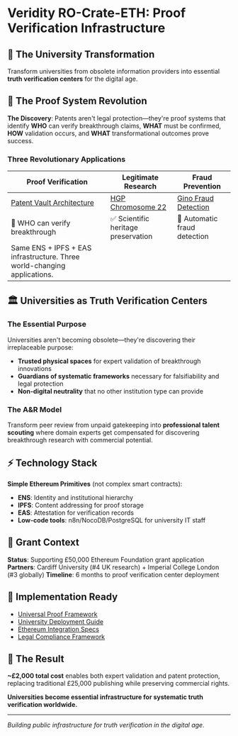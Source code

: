 # Veridity RO-Crate-ETH: Proof Verification Infrastructure

## 🎯 The University Transformation
Transform universities from obsolete information providers into essential **truth verification centers** for the digital age.

## 🔬 The Proof System Revolution

**The Discovery**: Patents aren't legal protection—they're proof systems that identify **WHO** can verify breakthrough claims, **WHAT** must be confirmed, **HOW** validation occurs, and **WHAT** transformational outcomes prove success.

### Three Revolutionary Applications

| **Proof Verification** | **Legitimate Research** | **Fraud Prevention** |
|------------------------|------------------------|-------------------|
| [Patent Vault Architecture](docs/examples/patent-vault-architecture.md) | [HGP Chromosome 22](docs/examples/hgp-workflow.md) | [Gino Fraud Detection](docs/examples/gino-prevention.md) |
| 🔐 WHO can verify breakthrough | ✅ Scientific heritage preservation | 🚨 Automatic fraud detection |
| Same ENS + IPFS + EAS infrastructure. Three world-changing applications. |

## 🏛️ Universities as Truth Verification Centers

### The Essential Purpose
Universities aren't becoming obsolete—they're discovering their irreplaceable purpose:
- **Trusted physical spaces** for expert validation of breakthrough innovations
- **Guardians of systematic frameworks** necessary for falsifiability and legal protection  
- **Non-digital neutrality** that no other institution type can provide

### The A&R Model
Transform peer review from unpaid gatekeeping into **professional talent scouting** where domain experts get compensated for discovering breakthrough research with commercial potential.

## ⚡ Technology Stack

**Simple Ethereum Primitives** (not complex smart contracts):
- **ENS**: Identity and institutional hierarchy  
- **IPFS**: Content addressing for proof storage
- **EAS**: Attestation for verification records
- **Low-code tools**: n8n/NocoDB/PostgreSQL for university IT staff

## 💎 Grant Context

**Status**: Supporting £50,000 Ethereum Foundation grant application
**Partners**: Cardiff University (#4 UK research) + Imperial College London (#3 globally)
**Timeline**: 6 months to proof verification center deployment

## 🎯 Implementation Ready

- [Universal Proof Framework](docs/proof-systems/universal-framework.md)
- [University Deployment Guide](university-centers/deployment-guide/)
- [Ethereum Integration Specs](ethereum-integration/)
- [Legal Compliance Framework](docs/legal/)

## 🚀 The Result

**~£2,000 total cost** enables both expert validation and patent protection, replacing traditional £25,000 publishing while preserving commercial rights.

**Universities become essential infrastructure for systematic truth verification worldwide.**

---

*Building public infrastructure for truth verification in the digital age.*
